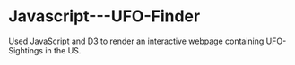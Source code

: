# Javascript---UFO-Finder
Used JavaScript and D3 to render an interactive webpage containing UFO-Sightings in the US.
